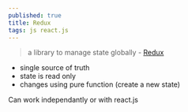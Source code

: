 ```yaml
---
published: true
title: Redux
tags: js react.js
---
```

> a library to manage state globally - [Redux](https://redux.js.org/)

- single source of truth
- state is read only
- changes using pure function (create a new state)

Can work independantly or with react.js
